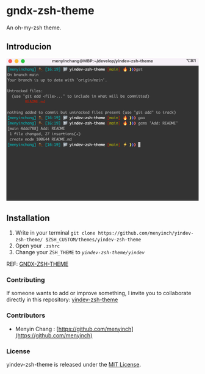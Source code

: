 # gndx-zsh-theme

An oh-my-zsh theme.

## Introducion

![yindev zsh theme](https://raw.githubusercontent.com/menyinch/yindev-zsh-theme/master/screenshot.png)

## Installation

1.  Write in your terminal `git clone https://github.com/menyinch/yindev-zsh-theme/ $ZSH_CUSTOM/themes/yindev-zsh-theme`
2.  Open your `.zshrc`
3.  Change your `ZSH_THEME` to _`yindev-zsh-theme/yindev`_

REF: [GNDX-ZSH-THEME](https://github.com/gndx/gndx-zsh-theme)

### Contributing

If someone wants to add or improve something, I invite you to collaborate directly in this repository: [yindev-zsh-theme](https://github.com/menyinch/yindev-zsh-theme)

### Contributors

- Menyin Chang : [https://github.com/menyinch](https://github.com/menyinch)

### License

yindev-zsh-theme is released under the [MIT License](https://opensource.org/licenses/MIT).
